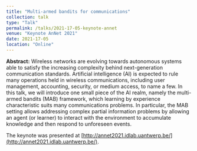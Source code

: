 ```yaml
---
title: "Multi-armed bandits for communications"
collection: talk
type: "Talk"
permalink: /talks/2021-17-05-keynote-annet
venue: "Keynote AnNet 2021"
date: 2021-17-05
location: "Online"
---
```


**Abstract:** 
Wireless networks are evolving towards autonomous systems able to satisfy the increasing complexity behind next-generation communication standards. Artificial intelligence (AI) is expected to rule many operations held in wireless communications, including user management, accounting, security, or medium access, to name a few. In this talk, we will introduce one small piece of the AI realm, namely the multi-armed bandits (MAB) framework, which learning by experience characteristic suits many communications problems. In particular, the MAB setting allows addressing complex partial information problems by allowing an agent (or learner) to interact with the environment to accumulate knowledge and then respond to unforeseen events.

The keynote was presented at [http://annet2021.idlab.uantwerp.be/](http://annet2021.idlab.uantwerp.be/).
